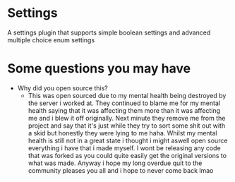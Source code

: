 # Settings
A settings plugin that supports simple boolean settings and advanced multiple choice enum settings

# Some questions you may have
- Why did you open source this?
  - This was open sourced due to my mental health being destroyed by the server i worked at. They continued to blame me for my mental health saying that it was affecting them more than it was affecting me and i blew it off originally. Next minute they remove me from the project and say that it's just while they try to sort some shit out with a skid but honestly they were lying to me haha. Whilst my mental health is still not in a great state i thought i might aswell open source everything i have that i made myself. I wont be releasing any code that was forked as you could quite easily get the original versions to what was made. Anyway i hope my long overdue quit to the community pleases you all and i hope to never come back lmao
